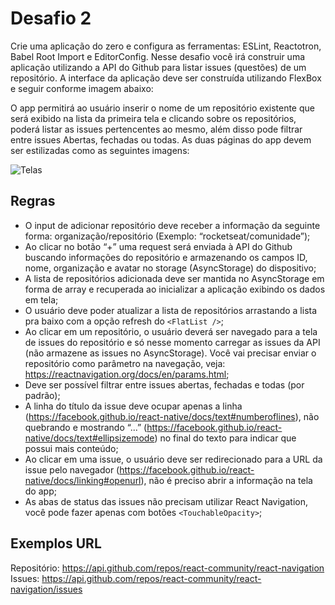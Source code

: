 # Desafio 2

Crie uma aplicação do zero e configura as ferramentas: ESLint, Reactotron, Babel Root Import e EditorConfig. Nesse desafio você irá construir uma aplicação utilizando a API do Github para listar issues (questões) de um repositório. A interface da aplicação deve ser construída utilizando FlexBox e seguir conforme imagem abaixo:

O app permitirá ao usuário inserir o nome de um repositório existente que será exibido na lista da primeira tela e clicando sobre os repositórios, poderá listar as issues pertencentes ao mesmo, além disso pode filtrar entre issues Abertas, fechadas ou todas. As duas páginas do app devem ser estilizadas como as seguintes imagens:

![Telas](https://github.com/Rocketseat/bootcamp-react-native-desafio-02/raw/master/assets/screens.png)

## Regras

- O input de adicionar repositório deve receber a informação da seguinte forma: organização/repositório (Exemplo: “rocketseat/comunidade”);
- Ao clicar no botão “+” uma request será enviada à API do Github buscando informações do repositório e armazenando os campos ID, nome, organização e avatar no storage (AsyncStorage) do dispositivo;
- A lista de repositórios adicionada deve ser mantida no AsyncStorage em forma de array e recuperada ao inicializar a aplicação exibindo os dados em tela;
- O usuário deve poder atualizar a lista de repositórios arrastando a lista pra baixo com a opção refresh do `<FlatList />`;
- Ao clicar em um repositório, o usuário deverá ser navegado para a tela de issues do repositório e só nesse momento carregar as issues da API (não armazene as issues no AsyncStorage). Você vai precisar enviar o repositório como parâmetro na navegação, veja: https://reactnavigation.org/docs/en/params.html;
- Deve ser possível filtrar entre issues abertas, fechadas e todas (por padrão);
- A linha do título da issue deve ocupar apenas a linha (https://facebook.github.io/react-native/docs/text#numberoflines), não quebrando e mostrando “...” (https://facebook.github.io/react-native/docs/text#ellipsizemode) no final do texto para indicar que possui mais conteúdo;
- Ao clicar em uma issue, o usuário deve ser redirecionado para a URL da issue pelo navegador (https://facebook.github.io/react-native/docs/linking#openurl), não é preciso abrir a informação na tela do app;
- As abas de status das issues não precisam utilizar React Navigation, você pode fazer apenas com botões `<TouchableOpacity>`;

## Exemplos URL

Repositório: https://api.github.com/repos/react-community/react-navigation
Issues: https://api.github.com/repos/react-community/react-navigation/issues

